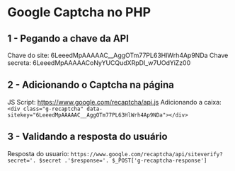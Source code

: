 # Google Captcha no PHP

## 1 - Pegando a chave da API
Chave do site: 6LeeedMpAAAAAC__AggOTm77PL63HlWrh4Ap9NDa
Chave secreta: 6LeeedMpAAAAACoNyYUCQudXRpDI_w7UOdYiZz00

## 2 - Adicionando o Captcha na página
JS Script: https://www.google.com/recaptcha/api.js
Adicionando a caixa: `<div class="g-recaptcha" data-sitekey="6LeeedMpAAAAAC__AggOTm77PL63HlWrh4Ap9NDa"></div>`

## 3 - Validando a resposta do usuário
Resposta do usuario: `https://www.google.com/recaptcha/api/siteverify?secret='. $secret .'$response='. $_POST['g-recaptcha-response']`